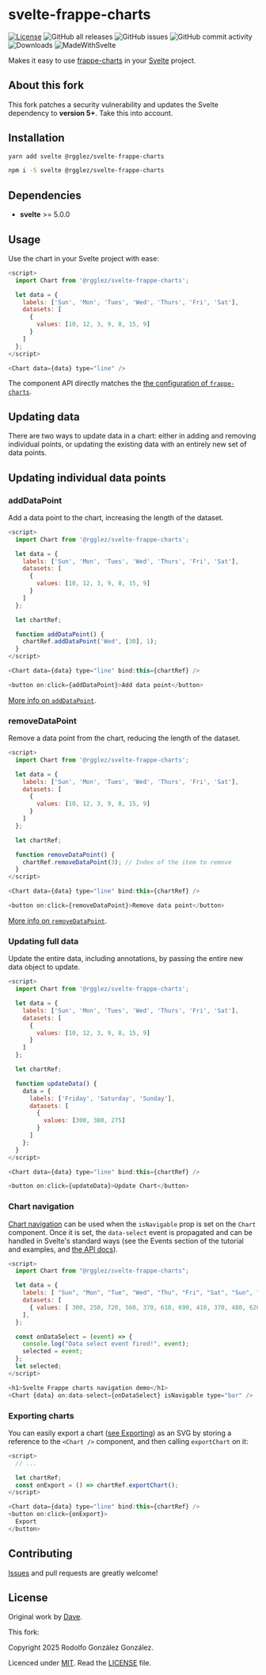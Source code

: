 # svelte-frappe-charts

[![License](https://img.shields.io/badge/License-MIT-blue.svg)](https://opensource.org/licenses/MIT)
![GitHub all releases](https://img.shields.io/github/downloads/rgglez/svelte-frappe-charts/total) 
![GitHub issues](https://img.shields.io/github/issues/rgglez/svelte-frappe-charts) 
![GitHub commit activity](https://img.shields.io/github/commit-activity/y/rgglez/svelte-frappe-charts)
![Downloads](https://img.shields.io/npm/dm/@rgglez/svelte-frappe-charts.svg)
![MadeWithSvelte](https://madewithsvelte.com/storage/repo-shields/2274-shield.svg)

Makes it easy to use [frappe-charts](https://frappe.io/charts) in your [Svelte](https://svelte.dev/) project.

## About this fork

This fork patches a security vulnerability and updates the Svelte dependency to **version 5+**. Take this into account.

## Installation

```bash
yarn add svelte @rgglez/svelte-frappe-charts

npm i -S svelte @rgglez/svelte-frappe-charts
```

## Dependencies

- **svelte** >= 5.0.0

## Usage

Use the chart in your Svelte project with ease:

```javascript
<script>
  import Chart from '@rgglez/svelte-frappe-charts';

  let data = {
    labels: ['Sun', 'Mon', 'Tues', 'Wed', 'Thurs', 'Fri', 'Sat'],
    datasets: [
      {
        values: [10, 12, 3, 9, 8, 15, 9]
      }
    ]
  };
</script>

<Chart data={data} type="line" />
```

The component API directly matches the [the configuration of `frappe-charts`](https://frappe.io/charts/docs/reference/configuration).

## Updating data

There are two ways to update data in a chart: either in adding and removing individual points, or updating the existing data with an entirely new set of data points.

## Updating individual data points

### addDataPoint

Add a data point to the chart, increasing the length of the dataset.

```javascript
<script>
  import Chart from '@rgglez/svelte-frappe-charts';

  let data = {
    labels: ['Sun', 'Mon', 'Tues', 'Wed', 'Thurs', 'Fri', 'Sat'],
    datasets: [
      {
        values: [10, 12, 3, 9, 8, 15, 9]
      }
    ]
  };

  let chartRef;

  function addDataPoint() {
    chartRef.addDataPoint('Wed', [30], 1);
  }
</script>

<Chart data={data} type="line" bind:this={chartRef} />

<button on:click={addDataPoint}>Add data point</button>
```

[More info on `addDataPoint`](https://frappe.io/charts/docs/reference/api#adddatapoint).

### removeDataPoint

Remove a data point from the chart, reducing the length of the dataset.

```javascript
<script>
  import Chart from '@rgglez/svelte-frappe-charts';

  let data = {
    labels: ['Sun', 'Mon', 'Tues', 'Wed', 'Thurs', 'Fri', 'Sat'],
    datasets: [
      {
        values: [10, 12, 3, 9, 8, 15, 9]
      }
    ]
  };

  let chartRef;

  function removeDataPoint() {
    chartRef.removeDataPoint(3); // Index of the item to remove
  }
</script>

<Chart data={data} type="line" bind:this={chartRef} />

<button on:click={removeDataPoint}>Remove data point</button>
```

[More info on `removeDataPoint`](https://frappe.io/charts/docs/reference/api#removedatapoint).

### Updating full data

Update the entire data, including annotations, by passing the entire new data object to update.

```javascript
<script>
  import Chart from '@rgglez/svelte-frappe-charts';

  let data = {
    labels: ['Sun', 'Mon', 'Tues', 'Wed', 'Thurs', 'Fri', 'Sat'],
    datasets: [
      {
        values: [10, 12, 3, 9, 8, 15, 9]
      }
    ]
  };

  let chartRef;

  function updateData() {
    data = {
      labels: ['Friday', 'Saturday', 'Sunday'],
      datasets: [
        {
          values: [300, 380, 275]
        }
      ]
    };
  }
</script>

<Chart data={data} type="line" bind:this={chartRef} />

<button on:click={updateData}>Update Chart</button>
```

### Chart navigation

[Chart navigation](https://frappe.io/charts/docs/update_state/navigation) can be used when the `isNavigable` prop is set on the `Chart` component.
Once it is set, the `data-select` event is propagated and can be handled in Svelte's standard ways (see the Events section of the tutorial and examples, and [the API docs](https://svelte.dev/docs#on_component_event)).

```javascript
<script>
  import Chart from "@rgglez/svelte-frappe-charts";

  let data = {
    labels: [ "Sun", "Mon", "Tue", "Wed", "Thu", "Fri", "Sat", "Sun", "Mon", "Tue", "Wed", "Thu", "Fri", "Sat", "Sun", "Mon" ],
    datasets: [
      { values: [ 300, 250, 720, 560, 370, 610, 690, 410, 370, 480, 620, 260, 170, 510, 630, 710 ] },
    ],
  };

  const onDataSelect = (event) => {
    console.log("Data select event fired!", event);
    selected = event;
  };
  let selected;
</script>

<h1>Svelte Frappe charts navigation demo</h1>
<Chart {data} on:data-select={onDataSelect} isNavigable type="bar" />
```

### Exporting charts

You can easily export a chart ([see Exporting](https://frappe.io/charts/docs/exporting/images)) as an SVG by storing a reference to the `<Chart />` component, and then calling `exportChart` on it:

```javascript
<script>
  // ...

  let chartRef;
  const onExport = () => chartRef.exportChart();
</script>

<Chart data={data} type="line" bind:this={chartRef} />
<button on:click={onExport}>
  Export
</button>
```

## Contributing

[Issues](https://github.com/rgglez/svelte-frappe-charts/issues/new) and pull requests are greatly welcome!

## License

Original work by [Dave](http://himynameisdave.com). 

This fork: 

Copyright 2025 Rodolfo González González.

Licenced under [MIT](https://mit-license.org/). Read the [LICENSE](LICENSE) file.
